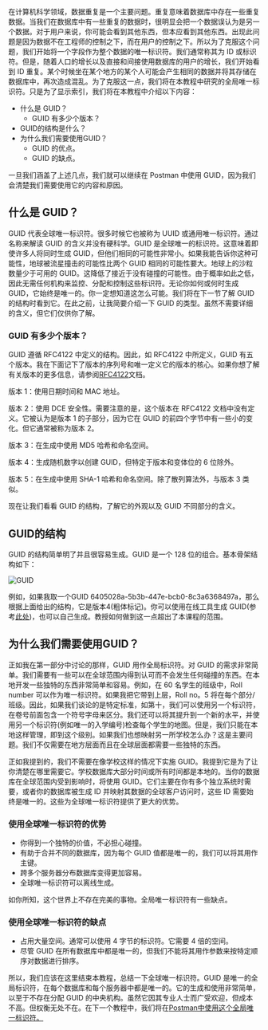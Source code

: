 在计算机科学领域，数据重复是一个主要问题。重复意味着数据库中存在一些重复数据。当我们在数据库中有一些重复的数据时，很明显会把一个数据误认为是另一个数据。对于用户来说，你可能会看到其他东西，但本应看到其他东西。出现此问题是因为数据不在工程师的控制之下，而在用户的控制之下。所以为了克服这个问题，我们开始将一个字段作为整个数据的唯一标识符。我们通常称其为 ID 或标识符。但是，随着人口的增长以及直接和间接使用数据库的用户的增长，我们开始看到 ID 重复。某个时候坐在某个地方的某个人可能会产生相同的数据并将其存储在数据库中，再次造成混乱。为了克服这一点，我们将在本教程中研究的全局唯一标识符。只是为了显示索引，我们将在本教程中介绍以下内容：

-   什么是 GUID？
    -   GUID 有多少个版本？
-   GUID的结构是什么？
-   为什么我们需要使用GUID？
    -   GUID 的优点。
    -   GUID 的缺点。

一旦我们涵盖了上述几点，我们就可以继续在 Postman 中使用 GUID，因为我们会清楚我们需要使用它的内容和原因。

## 什么是 GUID？

GUID 代表全球唯一标识符。很多时候它也被称为 UUID 或通用唯一标识符。通过名称来解读 GUID 的含义并没有硬科学。GUID 是全球唯一的标识符。这意味着即使许多人将同时生成 GUID，但他们相同的可能性非常小。如果我能告诉你这种可能性，地球被流星撞击的可能性比两个 GUID 相同的可能性要大。地球上的沙粒数量少于可用的 GUID。这降低了接近于没有碰撞的可能性。由于概率如此之低，因此无需任何机构来监控、分配和控制这些标识符。无论你如何或何时生成 GUID，它始终是唯一的。你一定想知道这怎么可能。我们将在下一节了解 GUID 的结构时看到它。在此之前，让我简要介绍一下 GUID 的类型。虽然不需要详细的含义，但它们仅供你了解。

### GUID 有多少个版本？

GUID 遵循 RFC4122 中定义的结构。因此，如 RFC4122 中所定义，GUID 有五个版本。我在下面记下了版本的序列号和唯一定义它的版本的核心。如果你想了解有关版本的更多信息，请参阅[RFC4122](https://www.ietf.org/rfc/rfc4122.txt)文档。

版本 1：使用日期时间和 MAC 地址。

版本 2：使用 DCE 安全性。需要注意的是，这个版本在 RFC4122 文档中没有定义。它被认为是版本 1 的子部分，因为它在 GUID 的前四个字节中有一些小的变化。但它通常被称为版本 2。

版本 3：在生成中使用 MD5 哈希和命名空间。

版本 4：生成随机数字以创建 GUID，但特定于版本和变体位的 6 位除外。

版本 5：在生成中使用 SHA-1 哈希和命名空间。除了散列算法外，与版本 3 类似。

现在让我们看看 GUID 的结构，了解它的外观以及 GUID 不同部分的含义。

## GUID的结构

GUID 的结构简单明了并且很容易生成。GUID 是一个 128 位的组合。基本骨架结构如下：

![GUID](https://www.toolsqa.com/gallery/Postman/1.GUID.png)

例如，如果我取一个GUID 6405028a-5b3b-447e-bcb0-8c3a6368497a，那么根据上面给出的结构，它是版本4(粗体标记)。你可以使用在线工具生成 GUID(参考[此处](https://www.guidgenerator.com/))，也可以自己生成。教授如何做到这一点超出了本课程的范围。

## 为什么我们需要使用GUID？

正如我在第一部分中讨论的那样，GUID 用作全局标识符。对 GUID 的需求非常简单。我们需要有一些可以在全球范围内得到认可而不会发生任何碰撞的东西。在本地开发一些独特的东西非常简单和容易。例如，在 60 名学生的班级中，Roll number 可以作为唯一标识符。如果我把它带到上层，Roll no。5 将在每个部分/班级。因此，如果我们谈论的是特定标准，如第十，我们可以使用另一个标识符，在卷号前面包含一个符号字母来区分。我们还可以将其提升到一个新的水平，并使用另一个标识符(例如唯一的入学编号)检查每个学生的地图。但是，我们只能在本地这样管理，即到这个级别。如果我们也想映射另一所学校怎么办？这是主要问题。我们不仅需要在地方层面而且在全球层面都需要一些独特的东西。

正如我提到的，我们不需要在像学校这样的情况下实施 GUID。我提到它是为了让你清楚在哪里需要它。学校数据库大部分时间或所有时间都是本地的。当你的数据库在全球范围内受到影响时，将使用 GUID。它们主要在你有多个独立系统时需要，或者你的数据库被生成 ID 并映射其数据的全球客户访问时，这些 ID 需要始终是唯一的。这些为全球唯一标识符提供了更大的优势。

### 使用全球唯一标识符的优势

-   你得到一个独特的价值，不必担心碰撞。
-   有助于合并不同的数据库，因为每个 GUID 值都是唯一的，我们可以将其用作主键。
-   跨多个服务器分布数据库变得更加容易。
-   全球唯一标识符可以离线生成。

如你所知，这个世界上不存在完美的事物。全局唯一标识符有一些缺点。

### 使用全球唯一标识符的缺点

-   占用大量空间。通常可以使用 4 字节的标识符。它需要 4 倍的空间。
-   尽管 GUID 在所有数据库中都是唯一的，但我们不能将其用作参数来按特定顺序对数据进行排序。

所以，我们应该在这里结束本教程，总结一下全球唯一标识符。GUID 是唯一的全局标识符，在每个数据库和每个服务器中都是唯一的。它的生成和使用非常简单，以至于不存在分配 GUID 的中央机构。虽然它因其专业人士而广受欢迎，但成本不高。但权衡无处不在。在下一个教程中，我们将在[Postman中使用这个全局唯一标识符。](https://www.toolsqa.com/postman/postman-tutorial/)